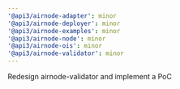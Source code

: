 ```yaml
---
'@api3/airnode-adapter': minor
'@api3/airnode-deployer': minor
'@api3/airnode-examples': minor
'@api3/airnode-node': minor
'@api3/airnode-ois': minor
'@api3/airnode-validator': minor
---
```


Redesign airnode-validator and implement a PoC
